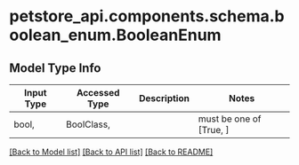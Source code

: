 <a id="BooleanEnum"></a>
# petstore_api.components.schema.boolean_enum.BooleanEnum

## Model Type Info
Input Type | Accessed Type | Description | Notes
------------ | ------------- | ------------- | -------------
bool,  | BoolClass,  |  | must be one of [True, ] 

[[Back to Model list]](../../../README.md#documentation-for-models) [[Back to API list]](../../../README.md#documentation-for-api-endpoints) [[Back to README]](../../../README.md)

